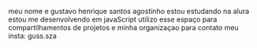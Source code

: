 meu nome e gustavo henrique santos agostinho
estou estudando na alura
estou me desenvolvendo em javaScript
utilizo esse espaço para compartilhamentos de projetos e minha organizaçao
para contato meu insta: guss.sza
